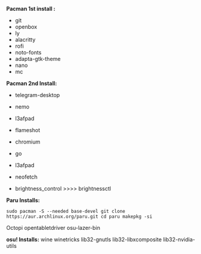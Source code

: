 **Pacman 1st install :**

 - git
 - openbox
 - ly
 - alacritty
 - rofi
 - noto-fonts
 - adapta-gtk-theme
 - nano
 - mc

**Pacman 2nd Install:**

 - telegram-desktop
 - nemo
 - l3afpad

 - flameshot

 - chromium
 - go
 - l3afpad
 - neofetch
 - brightness_control >>>> brightnessctl

**Paru Installs:**

`sudo pacman -S --needed base-devel
git clone https://aur.archlinux.org/paru.git
cd paru
makepkg -si`

Octopi
opentabletdriver
osu-lazer-bin

**osu! Installs:**
wine
winetricks
lib32-gnutls
lib32-libxcomposite
lib32-nvidia-utils
